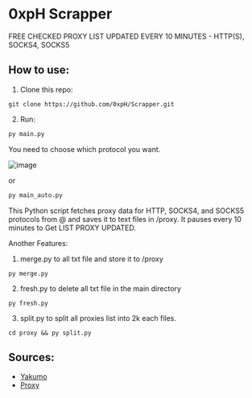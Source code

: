 
# 0xpH Scrapper
FREE CHECKED PROXY LIST UPDATED EVERY 10 MINUTES - HTTP(S), SOCKS4, SOCKS5

## How to use:
1. Clone this repo:
```git
git clone https://github.com/0xpH/Scrapper.git
```

2. Run:
```python
py main.py
```
You need to choose which protocol you want.

![image](https://github.com/0xpH/Scrapper/assets/119293469/9aab2dc1-1a6a-48f9-98c8-33c289a15acb)


or

 ```python
py main_auto.py
```
This Python script fetches proxy data for HTTP, SOCKS4, and SOCKS5 protocols from @ and saves it to text files in /proxy. It pauses every 10 minutes to Get LIST PROXY UPDATED.

Another Features:
1. merge.py to all txt file and store it to /proxy
```
py merge.py
```

2. fresh.py to delete all txt file in the main directory
```
py fresh.py
```
3. split.py to split all proxies list into 2k each files.
```
cd proxy && py split.py
```

## Sources:
 - [Yakumo](https://github.com/elliottophellia/yakumo)
 - [Proxy](https://github.com/search?q=proxy+scraper&type=repositories&s=updated&o=desc)
